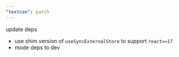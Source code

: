 ```yaml
---
"textcon": patch
---
```


update deps

- use shim version of `useSyncExternalStore` to support `react>=17`
- mode deps to dev

